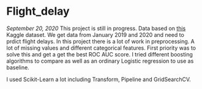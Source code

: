 # Flight_delay
_September 20, 2020_
This project is still in progress. Data based on [this](https://www.kaggle.com/divyansh22/flight-delay-prediction) Kaggle dataset. We get data from January 2019 and 2020 and need to prdict flight delays. In this project there is a lot of work in preprocessing. A lot of missing values and different categorical features. First priority was to solve this and get a get the best ROC AUC score. I tried different boosting algorithms to compare as well as an ordinary Logistic regression to use as baseline.

I used Scikit-Learn a lot including Transform, Pipeline and GridSearchCV.
